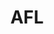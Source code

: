 ---
title: AFL
crosslinks:
- westcoasteagles
- AFLCircleJerk
- FremantleFC
- AskReddit
- GeelongCats
- reddit_stream
- australia
- OutOfTheLoop
- soccer
- hockey
- adelaidefc
- pics
- EssendonFC
- videos
- StKilda
- highqualitygifs
- funny
- modnews
- Cricket
---